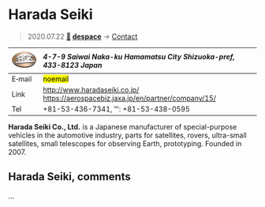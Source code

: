 # Harada Seiki
> 2020.07.22 **[🚀](../index/index.md) [despace](index.md)** → [Contact](contact.md)

|[![](f/contact/h/harada_seiki_logo1_thumb.jpg)](f/contact/h/harada_seiki_logo1.png)|*4-7-9 Saiwai Naka-ku Hamamatsu City Shizuoka-pref, 433-8123 Japan*|
|:--|:--|
|E‑mail| <mark>noemail</mark> |
|Link| <http://www.haradaseiki.co.jp/><br> <https://aerospacebiz.jaxa.jp/en/partner/company/15/> |
|Tel| +81-53-436-7341, ℻: +81-53-438-0595 |

**Harada Seiki Co., Ltd.** is a Japanese manufacturer of special-purpose vehicles in the automotive industry, parts for satellites, rovers, ultra-small satellites, small telescopes for observing Earth, prototyping. Founded in 2007.

<p style="page-break-after:always"> </p>

## Harada Seiki, comments

…

